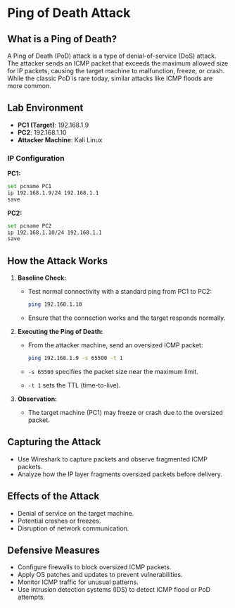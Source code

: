 # Ping of Death Attack

## What is a Ping of Death?

A Ping of Death (PoD) attack is a type of denial-of-service (DoS) attack. The attacker sends an ICMP packet that exceeds the maximum allowed size for IP packets, causing the target machine to malfunction, freeze, or crash. While the classic PoD is rare today, similar attacks like ICMP floods are more common.

## Lab Environment

* **PC1 (Target)**: 192.168.1.9
* **PC2**: 192.168.1.10
* **Attacker Machine**: Kali Linux

### IP Configuration

**PC1:**

```bash
set pcname PC1
ip 192.168.1.9/24 192.168.1.1
save
```

**PC2:**

```bash
set pcname PC2
ip 192.168.1.10/24 192.168.1.1
save
```

## How the Attack Works

1. **Baseline Check:**

   * Test normal connectivity with a standard ping from PC1 to PC2:

     ```bash
     ping 192.168.1.10
     ```
   * Ensure that the connection works and the target responds normally.

2. **Executing the Ping of Death:**

   * From the attacker machine, send an oversized ICMP packet:

     ```bash
     ping 192.168.1.9 -s 65500 -t 1
     ```
   * `-s 65500` specifies the packet size near the maximum limit.
   * `-t 1` sets the TTL (time-to-live).

3. **Observation:**

   * The target machine (PC1) may freeze or crash due to the oversized packet.

## Capturing the Attack

* Use Wireshark to capture packets and observe fragmented ICMP packets.
* Analyze how the IP layer fragments oversized packets before delivery.

## Effects of the Attack

* Denial of service on the target machine.
* Potential crashes or freezes.
* Disruption of network communication.

## Defensive Measures

* Configure firewalls to block oversized ICMP packets.
* Apply OS patches and updates to prevent vulnerabilities.
* Monitor ICMP traffic for unusual patterns.
* Use intrusion detection systems (IDS) to detect ICMP flood or PoD attempts.
